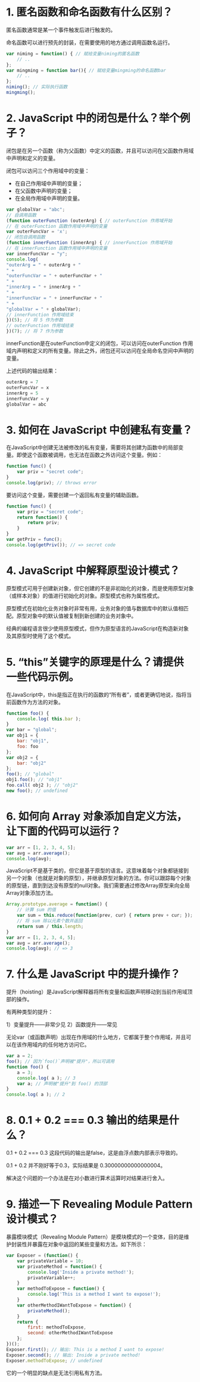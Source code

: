 # 1. 匿名函数和命名函数有什么区别？
匿名函数通常是某一个事件触发后进行触发的。

命名函数可以进行预先的封装，在需要使用的地方通过调用函数名运行。
```js
var niming = function() { // 赋给变量niming的匿名函数
    // ..
};
var mingming = function bar(){ // 赋给变量mingming的命名函数bar
    // ..
};
niming(); // 实际执行函数
mingming();
```

# 2. JavaScript 中的闭包是什么？举个例子？
闭包是在另一个函数（称为父函数）中定义的函数，并且可以访问在父函数作用域中声明和定义的变量。

闭包可以访问三个作用域中的变量：

- 在自己作用域中声明的变量；
- 在父函数中声明的变量；
- 在全局作用域中声明的变量。

```js
var globalVar = "abc";
// 自调用函数
(function outerFunction (outerArg) { // outerFunction 作用域开始
// 在 outerFunction 函数作用域中声明的变量
var outerFuncVar = 'x';
// 闭包自调用函数
(function innerFunction (innerArg) { // innerFunction 作用域开始
// 在 innerFunction 函数作用域中声明的变量
var innerFuncVar = "y";
console.log(
"outerArg = " + outerArg + "
" +
"outerFuncVar = " + outerFuncVar + "
" +
"innerArg = " + innerArg + "
" +
"innerFuncVar = " + innerFuncVar + "
" +
"globalVar = " + globalVar);
// innerFunction 作用域结束
})(5); // 将 5 作为参数
// outerFunction 作用域结束
})(7); // 将 7 作为参数
```
innerFunction是在outerFunction中定义的闭包，可以访问在outerFunction 作用域内声明和定义的所有变量。除此之外，闭包还可以访问在全局命名空间中声明的变量。

上述代码的输出结果：
```js
outerArg = 7
outerFuncVar = x
innerArg = 5
innerFuncVar = y
globalVar = abc
```
# 3. 如何在 JavaScript 中创建私有变量？
在JavaScript中创建无法被修改的私有变量，需要将其创建为函数中的局部变量。即使这个函数被调用，也无法在函数之外访问这个变量。例如：
```js
function func() {
    var priv = "secret code";
}
console.log(priv); // throws error
```
要访问这个变量，需要创建一个返回私有变量的辅助函数。
```js
function func() {
    var priv = "secret code";
    return function() {
        return priv;
    }
}
var getPriv = func();
console.log(getPriv()); // => secret code
```
# 4. JavaScript 中解释原型设计模式？
原型模式可用于创建新对象，但它创建的不是非初始化的对象，而是使用原型对象（或样本对象）的值进行初始化的对象。原型模式也称为属性模式。

原型模式在初始化业务对象时非常有用，业务对象的值与数据库中的默认值相匹配。原型对象中的默认值被复制到新创建的业务对象中。

经典的编程语言很少使用原型模式，但作为原型语言的JavaScript在构造新对象及其原型时使用了这个模式。

# 5. “this”关键字的原理是什么？请提供一些代码示例。
在JavaScript中，this是指正在执行的函数的“所有者”，或者更确切地说，指将当前函数作为方法的对象。
```js
function foo() {
    console.log( this.bar );
}
var bar = "global";
var obj1 = {
    bar: "obj1",
    foo: foo
};
var obj2 = {
    bar: "obj2"
};
foo(); // "global"
obj1.foo(); // "obj1"
foo.call( obj2 ); // "obj2"
new foo(); // undefined
```
# 6. 如何向 Array 对象添加自定义方法，让下面的代码可以运行？
```js
var arr = [1, 2, 3, 4, 5];
var avg = arr.average();
console.log(avg);
```
JavaScript不是基于类的，但它是基于原型的语言。这意味着每个对象都链接到另一个对象（也就是对象的原型），并继承原型对象的方法。你可以跟踪每个对象的原型链，直到到达没有原型的null对象。我们需要通过修改Array原型来向全局Array对象添加方法。
```js
Array.prototype.average = function() {
    // 计算 sum 的值
    var sum = this.reduce(function(prev, cur) { return prev + cur; });
    // 将 sum 除以元素个数并返回
    return sum / this.length;
}
var arr = [1, 2, 3, 4, 5];
var avg = arr.average();
console.log(avg); // => 3
```
# 7. 什么是 JavaScript 中的提升操作？
提升（hoisting）是JavaScript解释器将所有变量和函数声明移动到当前作用域顶部的操作。

有两种类型的提升：

1）变量提升——非常少见 2）函数提升——常见

无论var（或函数声明）出现在作用域的什么地方，它都属于整个作用域，并且可以在该作用域内的任何地方访问它。
```js
var a = 2;
foo(); // 因为`foo()`声明被"提升"，所以可调用
function foo() {
    a = 3;
    console.log( a ); // 3
    var a; // 声明被"提升"到 foo() 的顶部
}
console.log( a ); // 2
```
# 8. 0.1 + 0.2 === 0.3 输出的结果是什么？
0.1 + 0.2 === 0.3
这段代码的输出是false，这是由浮点数内部表示导致的。

0.1 + 0.2 并不刚好等于0.3，实际结果是 0.30000000000000004。

解决这个问题的一个办法是在对小数进行算术运算时对结果进行舍入。

# 9. 描述一下 Revealing Module Pattern 设计模式？
暴露模块模式（Revealing Module Pattern）是模块模式的一个变体，目的是维护封装性并暴露在对象中返回的某些变量和方法。如下所示：
```js
var Exposer = (function() {
    var privateVariable = 10;
    var privateMethod = function() {
        console.log('Inside a private method!');
        privateVariable++;
    }
    var methodToExpose = function() {
        console.log('This is a method I want to expose!');
    }
    var otherMethodIWantToExpose = function() {
        privateMethod();
    }
    return {
        first: methodToExpose,
        second: otherMethodIWantToExpose
    };
})();
Exposer.first(); // 输出: This is a method I want to expose!
Exposer.second(); // 输出: Inside a private method!
Exposer.methodToExpose; // undefined
```
它的一个明显的缺点是无法引用私有方法。